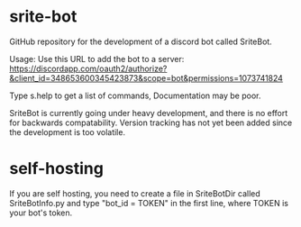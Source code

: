 # srite-bot
GitHub repository for the development of a discord bot called SriteBot.

Usage:
Use this URL to add the bot to a server: https://discordapp.com/oauth2/authorize?&client_id=348653600345423873&scope=bot&permissions=1073741824

Type s.help to get a list of commands, Documentation may be poor.

SriteBot is currently going under heavy development, and there is no effort for backwards compatability. Version tracking has not yet been added since the development is too volatile.

# self-hosting
If you are self hosting, you need to create a file in SriteBotDir called SriteBotInfo.py and type "bot_id = TOKEN" in the first line, where TOKEN is your bot's token.
